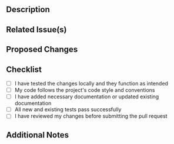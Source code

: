 ## Description
<!-- Provide a brief description of the changes introduced by this pull request -->

## Related Issue(s)
<!-- If this pull request is related to any GitHub issue, mention them here -->

## Proposed Changes
<!-- Describe the specific changes made in this pull request -->

## Checklist
<!-- Mark the items with [x] once they are completed. You can add or remove items as needed -->
- [ ] I have tested the changes locally and they function as intended
- [ ] My code follows the project's code style and conventions
- [ ] I have added necessary documentation or updated existing documentation
- [ ] All new and existing tests pass successfully
- [ ] I have reviewed my changes before submitting the pull request

## Additional Notes
<!-- Add any additional information or notes that may be helpful for the reviewer -->
